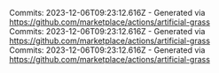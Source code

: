 Commits: 2023-12-06T09:23:12.616Z - Generated via https://github.com/marketplace/actions/artificial-grass
<br>
Commits: 2023-12-06T09:23:12.616Z - Generated via https://github.com/marketplace/actions/artificial-grass
<br>
Commits: 2023-12-06T09:23:12.616Z - Generated via https://github.com/marketplace/actions/artificial-grass
<br>
